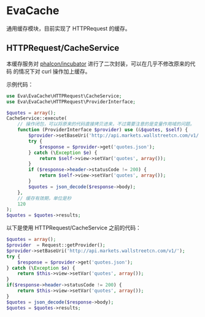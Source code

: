 # EvaCache
通用缓存模块，目前实现了 HTTPRequest 的缓存。
## HTTPRequest/CacheService
本缓存服务对 [phalcon/incubator](https://packagist.org/packages/phalcon/incubator) 进行了二次封装，可以在几乎不修改原来的代码
的情况下对 curl 操作加上缓存。

示例代码：
```php
use Eva\EvaCache\HTTPRequest\CacheService;
use Eva\EvaCache\HTTPRequest\ProviderInterface;

$quotes = array();
CacheService::execute(
    // 操作闭包，可以将原来的代码直接拷贝进来，不过需要注意的是变量作用域的问题。
    function (ProviderInterface $provider) use (&$quotes, $self) {
        $provider->setBaseUri('http://api.markets.wallstreetcn.com/v1/');
        try {
            $response = $provider->get('quotes.json');
        } catch (\Exception $e) {
            return $self->view->setVar('quotes', array());
        }
        if ($response->header->statusCode != 200) {
            return $self->view->setVar('quotes', array());
        }
        $quotes = json_decode($response->body);
    },
    // 缓存有效期，单位是秒
    120 
);
$quotes = $quotes->results;
```
以下是使用 HTTPRequest/CacheService 之前的代码：

```php
$quotes = array();
$provider  = Request::getProvider();
$provider->setBaseUri('http://api.markets.wallstreetcn.com/v1/');
try {
    $response = $provider->get('quotes.json');
} catch (\Exception $e) {
    return $this->view->setVar('quotes', array());
}
if($response->header->statusCode != 200) {
    return $this->view->setVar('quotes', array());
}
$quotes = json_decode($response->body);
$quotes = $quotes->results;
```